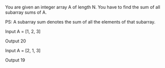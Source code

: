 You are given an integer array A of length N.
You have to find the sum of all subarray sums of A.

PS: A subarray sum denotes the sum of all the elements of that subarray.

Input
A = [1, 2, 3]

Output
20

Input
A = [2, 1, 3]

Output
19
